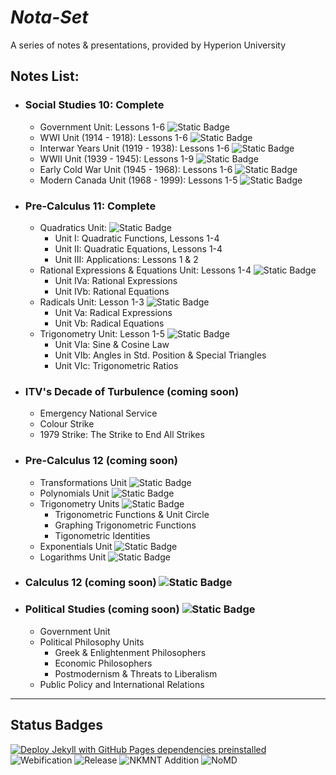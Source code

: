 # ***Nota-Set***
A series of notes & presentations, provided by Hyperion University
## **Notes List:**
* ### Social Studies 10: Complete
    - Government Unit: Lessons 1-6 ![Static Badge](https://img.shields.io/badge/HTML-Feb-yellow?logo=adguard&logoColor=brightgreen)
    - WWI Unit (1914 - 1918): Lessons 1-6 ![Static Badge](https://img.shields.io/badge/HTML-Mar-orange?logo=adguard&logoColor=brightgreen)
    - Interwar Years Unit (1919 - 1938): Lessons 1-6
    ![Static Badge](https://img.shields.io/badge/HTML-Mar-orange?logo=adguard&logoColor=brightgreen)
    - WWII Unit (1939 - 1945): Lessons 1-9 ![Static Badge](https://img.shields.io/badge/HTML-Apr%2FMay-%23ff4d00?logo=adguard&logoColor=brightgreen)
    - Early Cold War Unit (1945 - 1968): Lessons 1-6 ![Static Badge](https://img.shields.io/badge/HTML-May-red?logo=adguard&logoColor=brightgreen)
    - Modern Canada Unit (1968 - 1999): Lessons 1-5 ![Static Badge](https://img.shields.io/badge/HTML-May-red?logo=adguard&logoColor=brightgreen)
* ### Pre-Calculus 11: Complete
    - Quadratics Unit: ![Static Badge](https://img.shields.io/badge/HTML-Feb-yellow?logo=adguard&logoColor=brightgreen)
        - Unit I: Quadratic Functions, Lessons 1-4 
        - Unit II: Quadratic Equations, Lessons 1-4
        - Unit III: Applications: Lessons 1 & 2
    - Rational Expressions & Equations Unit: Lessons 1-4 ![Static Badge](https://img.shields.io/badge/HTML-Mar%2FApr-orange?logo=adguard&logoColor=brightgreen)
        - Unit IVa: Rational Expressions
        - Unit IVb: Rational Equations
    - Radicals Unit: Lesson 1-3 ![Static Badge](https://img.shields.io/badge/HTML-Mar%2FApr-orange?logo=adguard&logoColor=brightgreen)
        - Unit Va: Radical Expressions
        - Unit Vb: Radical Equations
    - Trigonometry Unit: Lesson 1-5 ![Static Badge](https://img.shields.io/badge/HTML-Apr%2FMay-%23ff4d00?logo=adguard&logoColor=brightgreen)
        - Unit VIa: Sine & Cosine Law
        - Unit VIb: Angles in Std. Position & Special Triangles
        - Unit VIc: Trigonometric Ratios
* ### ITV's Decade of Turbulence (coming soon)
    - Emergency National Service
    - Colour Strike
    - 1979 Strike: The Strike to End All Strikes
* ### Pre-Calculus 12 (coming soon) 
    - Transformations Unit ![Static Badge](https://img.shields.io/badge/HTML-Jan%2FFeb-yellow?logo=adguard&logoColor=brightgreen)
    - Polynomials Unit ![Static Badge](https://img.shields.io/badge/HTML-Jan%2FFeb-yellow?logo=adguard&logoColor=brightgreen)
    - Trigonometry Units ![Static Badge](https://img.shields.io/badge/HTML-Early_Jun-darkred?logo=adguard&logoColor=brightgreen)
        - Trigonometric Functions & Unit Circle
        - Graphing Trigonometric Functions
        - Tigonometric Identities
    - Exponentials Unit ![Static Badge](https://img.shields.io/badge/HTML-Late_Jun-darkred?logo=adguard&logoColor=brightgreen)
    - Logarithms Unit ![Static Badge](https://img.shields.io/badge/HTML-Late_Jun-darkred?logo=adguard&logoColor=brightgreen)
* ### Calculus 12 (coming soon) ![Static Badge](https://img.shields.io/badge/HTML-Standard-brightgreen?logo=adguard&logoColor=brightgreen)
* ### Political Studies (coming soon) ![Static Badge](https://img.shields.io/badge/HTML-Standard-brightgreen?logo=adguard&logoColor=brightgreen)
    - Government Unit
    - Political Philosophy Units
        - Greek & Enlightenment Philosophers
        - Economic Philosophers
        - Postmodernism & Threats to Liberalism
    - Public Policy and International Relations

---
## **Status Badges**
[![Deploy Jekyll with GitHub Pages dependencies preinstalled](https://github.com/HyperionU/Nota-Set/actions/workflows/jekyll-gh-pages.yml/badge.svg)](https://github.com/HyperionU/Nota-Set/actions/workflows/jekyll-gh-pages.yml) 
![Webification](https://img.shields.io/badge/Webified-True-limegreen)
![Release](https://img.shields.io/github/v/release/HyperionU/Nota-Set?color=darkred) 
![NKMNT Addition](https://img.shields.io/badge/NKMNT-Done-limegreen)
![NoMD](https://img.shields.io/badge/NoMD-Stage_0-darkred?logo=adguard&logoColor=brightgreen)




